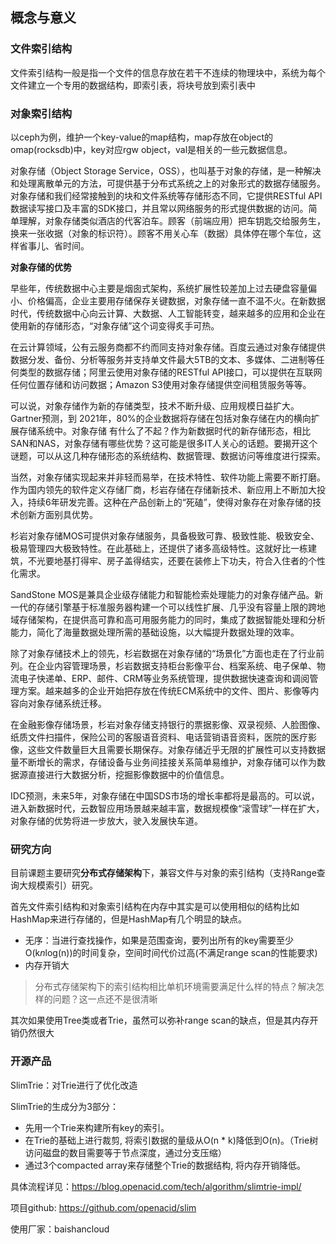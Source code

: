 

## 概念与意义

### 文件索引结构

文件索引结构一般是指一个文件的信息存放在若干不连续的物理块中，系统为每个文件建立一个专用的数据结构，即索引表，将块号放到索引表中

### 对象索引结构

以ceph为例，维护一个key-value的map结构，map存放在object的omap(rocksdb)中，key对应rgw object，val是相关的一些元数据信息。

对象存储（Object Storage Service，OSS），也叫基于对象的存储，是一种解决和处理离散单元的方法，可提供基于分布式系统之上的对象形式的数据存储服务。对象存储和我们经常接触到的块和文件系统等存储形态不同，它提供RESTful API数据读写接口及丰富的SDK接口，并且常以网络服务的形式提供数据的访问。简单理解，对象存储类似酒店的代客泊车。顾客（前端应用）把车钥匙交给服务生，换来一张收据（对象的标识符）。顾客不用关心车（数据）具体停在哪个车位，这样省事儿、省时间。

**对象存储的优势**

早些年，传统数据中心主要是烟囱式架构，系统扩展性较差加上过去硬盘容量偏小、价格偏高，企业主要用存储保存关键数据，对象存储一直不温不火。在新数据时代，传统数据中心向云计算、大数据、人工智能转变，越来越多的应用和企业在使用新的存储形态，“对象存储”这个词变得炙手可热。

在云计算领域，公有云服务商都不约而同支持对象存储。百度云通过对象存储提供数据分发、备份、分析等服务并支持单文件最大5TB的文本、多媒体、二进制等任何类型的数据存储；阿里云使用对象存储的RESTful API接口，可以提供在互联网任何位置存储和访问数据；Amazon S3使用对象存储提供空间租赁服务等等。

可以说，对象存储作为新的存储类型，技术不断升级、应用规模日益扩大。Gartner预测，到 2021年，80%的企业数据将存储在包括对象存储在内的横向扩展存储系统中。对象存储 有什么了不起？作为新数据时代的新存储形态，相比SAN和NAS，对象存储有哪些优势？这可能是很多IT人关心的话题。要揭开这个谜题，可以从这几种存储形态的系统结构、数据管理、数据访问等维度进行探索。

当然，对象存储实现起来并非轻而易举，在技术特性、软件功能上需要不断打磨。作为国内领先的软件定义存储厂商，杉岩存储在存储新技术、新应用上不断加大投入，持续6年研发完善。这种在产品创新上的“死磕”，使得对象存在对象存储的技术创新方面别具优势。

杉岩对象存储MOS可提供对象存储服务，具备极致可靠、极致性能、极致安全、极易管理四大极致特性。在此基础上，还提供了诸多高级特性。这就好比一栋建筑，不光要地基打得牢、房子盖得结实，还要在装修上下功夫，符合入住者的个性化需求。

SandStone MOS是兼具企业级存储能力和智能检索处理能力的对象存储产品。新一代的存储引擎基于标准服务器构建一个可以线性扩展、几乎没有容量上限的跨地域存储架构，在提供高可靠和高可用服务能力的同时，集成了数据智能处理和分析能力，简化了海量数据处理所需的基础设施，以大幅提升数据处理的效率。

除了对象存储技术上的领先，杉岩数据在对象存储的“场景化”方面也走在了行业前列。在企业内容管理场景，杉岩数据支持柜台影像平台、档案系统、电子保单、物流电子快递单、ERP、邮件、CRM等业务系统管理，提供数据快速查询和调阅管理方案。越来越多的企业开始把存放在传统ECM系统中的文件、图片、影像等内容向对象存储系统迁移。

在金融影像存储场景，杉岩对象存储支持银行的票据影像、双录视频、人脸图像、纸质文件扫描件，保险公司的客服语音资料、电话营销语音资料，医院的医疗影像，这些文件数量巨大且需要长期保存。对象存储近乎无限的扩展性可以支持数据量不断增长的需求，存储设备与业务间挂接关系简单易维护，对象存储可以作为数据源直接进行大数据分析，挖掘影像数据中的价值信息。

IDC预测，未来5年，对象存储在中国SDS市场的增长率都将是最高的。可以说，进入新数据时代，云数智应用场景越来越丰富，数据规模像“滚雪球”一样在扩大，对象存储的优势将进一步放大，驶入发展快车道。

### 研究方向

目前课题主要研究**分布式存储架构**下，兼容文件与对象的索引结构（支持Range查询大规模索引）研究。

首先文件索引结构和对象索引结构在内存中其实是可以使用相似的结构比如HashMap来进行存储的，但是HashMap有几个明显的缺点。

- 无序：当进行查找操作，如果是范围查询，要列出所有的key需要至少O(k*n*log(n))的时间复杂，空间时间代价过高(不满足range scan的性能要求)
- 内存开销大

> 分布式存储架构下的索引结构相比单机环境需要满足什么样的特点？解决怎样的问题？这一点还不是很清晰

其次如果使用Tree类或者Trie，虽然可以弥补range scan的缺点，但是其内存开销仍然很大



### 开源产品

SlimTrie：对Trie进行了优化改造

SlimTrie的生成分为3部分：

-  先用一个Trie来构建所有key的索引。
-  在Trie的基础上进行裁剪, 将索引数据的量级从O(n * k)降低到O(n)。（Trie树访问磁盘的数目需要等于节点深度，通过分支压缩）
- 通过3个compacted array来存储整个Trie的数据结构, 将内存开销降低。

具体流程详见：https://blog.openacid.com/tech/algorithm/slimtrie-impl/

项目github: https://github.com/openacid/slim

使用厂家：baishancloud

